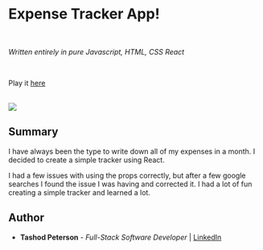 <!-- @format -->

# Expense Tracker App!

<br>

_Written entirely in pure Javascript, HTML, CSS React_

<br>

Play it [here](https://expense-tracker-react-00.netlify.app)

<br>

<image src="src/Screenshot 2024-10-23 at 8.18.01 PM.png">

## Summary

I have always been the type to write down all of my expenses in a month. I decided to create a simple tracker using React.

I had a few issues with using the props correctly, but after a few google searches I found the issue I was having and corrected it. I had a lot of fun creating a simple tracker and learned a lot.

## Author

- **Tashod Peterson** - _Full-Stack Software Developer_ | [LinkedIn](www.linkedin.com/in/tashod-peterson)
